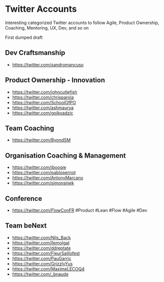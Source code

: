 # Twitter Accounts
Interesting categorized Twitter accounts to follow
Agile, Product Ownership, Coaching, Mentoring, UX, Dev, and so on

First dumped draft

## Dev Craftsmanship
- https://twitter.com/sandromancuso

## Product Ownership - Innovation
- https://twitter.com/johncutlefish
- https://twitter.com/chrisparola
- https://twitter.com/SchoolOfPO
- https://twitter.com/ashmaurya 
- https://twitter.com/gojkoadzic

## Team Coaching
- https://twitter.com/ByondSM

## Organisation Coaching & Management
- https://twitter.com/jboogie
- https://twitter.com/pablopernot
- https://twitter.com/AntonyMarcano
- https://twitter.com/simonsinek

## Conference
- https://twitter.com/FlowConFR #Product #Lean #Flow #Agile #Dev

## Team beNext
- https://twitter.com/Nils_Back 
- https://twitter.com/llemolgat
- https://twitter.com/ddreptate
- https://twitter.com/FleurSaillofest
- https://twitter.com/PauGarric
- https://twitter.com/GrizzlyYus
- https://twitter.com/MaximeLECOQ4
- https://twitter.com/_bnaude

